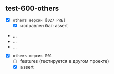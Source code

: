 
test-600-others
---
  - [x] `others версии [027 PRE]`  
    - [x] исправлен баг: assert  
  - ...
  - ...
  - ...
  - [x] `others версии 001`  
    - [ ] features (тестируется в другом проекте)  
    - [x] assert  
